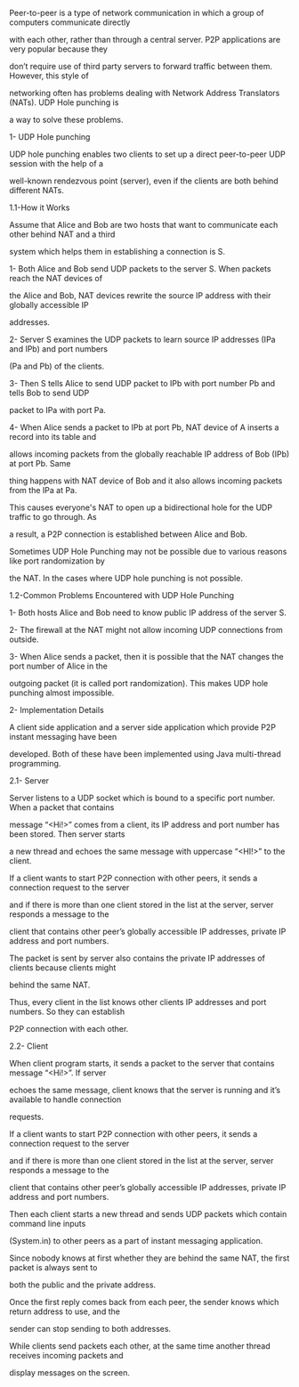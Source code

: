 Peer-to-peer is a type of network communication in which a group of computers communicate directly

with each other, rather than through a central server. P2P applications are very popular because they

don’t require use of third party servers to forward traffic between them. However, this style of

networking often has problems dealing with Network Address Translators (NATs). UDP Hole punching is

a way to solve these problems.

1- UDP Hole punching

UDP hole punching enables two clients to set up a direct peer-to-peer UDP session with the help of a

well-known rendezvous point (server), even if the clients are both behind different NATs.

1.1-How it Works

Assume that Alice and Bob are two hosts that want to communicate each other behind NAT and a third

system which helps them in establishing a connection is S.

1- Both Alice and Bob send UDP packets to the server S. When packets reach the NAT devices of

the Alice and Bob, NAT devices rewrite the source IP address with their globally accessible IP

addresses.

2- Server S examines the UDP packets to learn source IP addresses (IPa and IPb) and port numbers

(Pa and Pb) of the clients.

3- Then S tells Alice to send UDP packet to IPb with port number Pb and tells Bob to send UDP

packet to IPa with port Pa.

4- When Alice sends a packet to IPb at port Pb, NAT device of A inserts a record into its table and

allows incoming packets from the globally reachable IP address of Bob (IPb) at port Pb. Same

thing happens with NAT device of Bob and it also allows incoming packets from the IPa at Pa.

This causes everyone's NAT to open up a bidirectional hole for the UDP traffic to go through. As

a result, a P2P connection is established between Alice and Bob.

Sometimes UDP Hole Punching may not be possible due to various reasons like port randomization by

the NAT. In the cases where UDP hole punching is not possible.

1.2-Common Problems Encountered with UDP Hole Punching

1- Both hosts Alice and Bob need to know public IP address of the server S.

2- The firewall at the NAT might not allow incoming UDP connections from outside.

3- When Alice sends a packet, then it is possible that the NAT changes the port number of Alice in the

outgoing packet (it is called port randomization). This makes UDP hole punching almost impossible.

2- Implementation Details

A client side application and a server side application which provide P2P instant messaging have been

developed. Both of these have been implemented using Java multi-thread programming.

2.1- Server

Server listens to a UDP socket which is bound to a specific port number. When a packet that contains

message “<Hi!>” comes from a client, its IP address and port number has been stored. Then server starts

a new thread and echoes the same message with uppercase “<HI!>” to the client.

If a client wants to start P2P connection with other peers, it sends a connection request to the server

and if there is more than one client stored in the list at the server, server responds a message to the

client that contains other peer’s globally accessible IP addresses, private IP address and port numbers.

The packet is sent by server also contains the private IP addresses of clients because clients might

behind the same NAT.

Thus, every client in the list knows other clients IP addresses and port numbers. So they can establish

P2P connection with each other.

2.2- Client

When client program starts, it sends a packet to the server that contains message “<Hi!>”. If server

echoes the same message, client knows that the server is running and it’s available to handle connection

requests.

If a client wants to start P2P connection with other peers, it sends a connection request to the server

and if there is more than one client stored in the list at the server, server responds a message to the

client that contains other peer’s globally accessible IP addresses, private IP address and port numbers.

Then each client starts a new thread and sends UDP packets which contain command line inputs

(System.in) to other peers as a part of instant messaging application.

Since nobody knows at first whether they are behind the same NAT, the first packet is always sent to

both the public and the private address.

Once the first reply comes back from each peer, the sender knows which return address to use, and the

sender can stop sending to both addresses.

While clients send packets each other, at the same time another thread receives incoming packets and

display messages on the screen.
